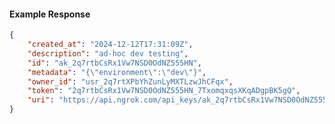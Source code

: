 <!-- Code generated for API Clients. DO NOT EDIT. -->

#### Example Response

```json
{
	"created_at": "2024-12-12T17:31:09Z",
	"description": "ad-hoc dev testing",
	"id": "ak_2q7rtbCsRx1Vw7NSD0OdNZ555HN",
	"metadata": "{\"environment\":\"dev\"}",
	"owner_id": "usr_2q7rtXPbYhZunLyMXTLzwJhCFqx",
	"token": "2q7rtbCsRx1Vw7NSD0OdNZ555HN_7TxomqxqsXKqADgpBK5gQ",
	"uri": "https://api.ngrok.com/api_keys/ak_2q7rtbCsRx1Vw7NSD0OdNZ555HN"
}
```
